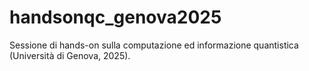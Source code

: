 # handsonqc_genova2025
Sessione di hands-on sulla computazione ed informazione quantistica (Università di Genova, 2025).
